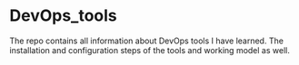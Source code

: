 # DevOps_tools
The repo contains all information about DevOps tools I have learned. The installation and configuration steps of the tools and working model as well.
